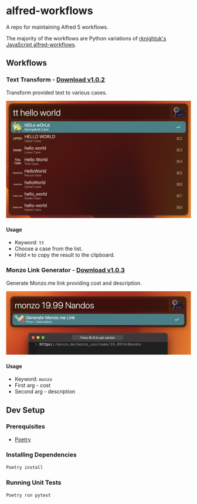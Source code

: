# alfred-workflows
A repo for maintaining Alfred 5 workflows.

The majority of the workflows are Python variations of [rknightuk's JavaScript alfred-workflows](https://github.com/rknightuk/alfred-workflows).

## Workflows
### Text Transform - [Download v1.0.2](workflows/text-transform/text-transform.alfredworkflow)

Transform provided text to various cases.

![text-transform screenshot](workflows/text-transform/src/texttransform_screenshot.png)


#### Usage
- Keyword: `tt`
- Choose a case from the list.
- Hold `⌘` to copy the result to the clipboard.




### Monzo Link Generator - [Download v1.0.3](workflows/monzo/monzo.alfredworkflow)

Generate Monzo.me link providing cost and description.

![monzo-link-generator screenshot](workflows/monzo/src/monzo_screenshot.png)

#### Usage
- Keyword: `monzo`
- First arg - cost
- Second arg - description


## Dev Setup
### Prerequisites
- [Poetry](https://python-poetry.org/docs/#installation)

### Installing Dependencies
```bash
Poetry install
```

### Running Unit Tests
```bash
Poetry run pytest
```